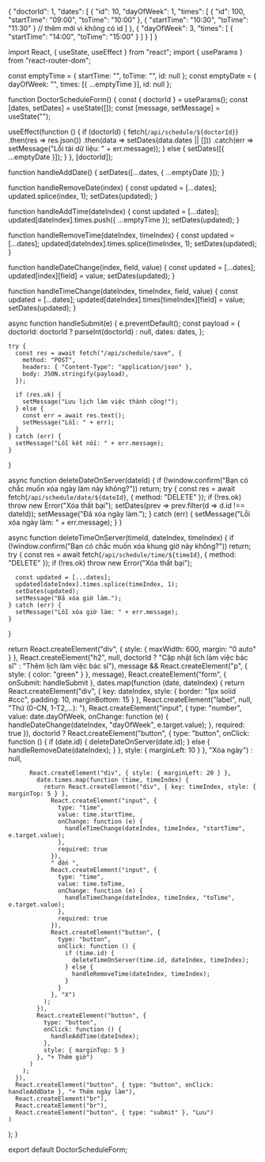 {
"doctorId": 1,
"dates": [
{
"id": 10,
"dayOfWeek": 1,
"times": [
{ "id": 100, "startTime": "09:00", "toTime": "10:00" },
{ "startTime": "10:30", "toTime": "11:30" } // thêm mới vì không có id
]
},
{
"dayOfWeek": 3,
"times": [
{ "startTime": "14:00", "toTime": "15:00" }
]
}
]
}




import React, { useState, useEffect } from "react";
import { useParams } from "react-router-dom";

const emptyTime = { startTime: "", toTime: "", id: null };
const emptyDate = { dayOfWeek: "", times: [{ ...emptyTime }], id: null };

function DoctorScheduleForm() {
const { doctorId } = useParams();
const [dates, setDates] = useState([]);
const [message, setMessage] = useState("");

useEffect(function () {
if (doctorId) {
fetch(`/api/schedule/${doctorId}`)
.then(res => res.json())
.then(data => setDates(data.dates || []))
.catch(err => setMessage("Lỗi tải dữ liệu: " + err.message));
} else {
setDates([{ ...emptyDate }]);
}
}, [doctorId]);

function handleAddDate() {
setDates([...dates, { ...emptyDate }]);
}

function handleRemoveDate(index) {
const updated = [...dates];
updated.splice(index, 1);
setDates(updated);
}

function handleAddTime(dateIndex) {
const updated = [...dates];
updated[dateIndex].times.push({ ...emptyTime });
setDates(updated);
}

function handleRemoveTime(dateIndex, timeIndex) {
const updated = [...dates];
updated[dateIndex].times.splice(timeIndex, 1);
setDates(updated);
}

function handleDateChange(index, field, value) {
const updated = [...dates];
updated[index][field] = value;
setDates(updated);
}

function handleTimeChange(dateIndex, timeIndex, field, value) {
const updated = [...dates];
updated[dateIndex].times[timeIndex][field] = value;
setDates(updated);
}

async function handleSubmit(e) {
e.preventDefault();
const payload = {
doctorId: doctorId ? parseInt(doctorId) : null,
dates: dates,
};

    try {
      const res = await fetch("/api/schedule/save", {
        method: "POST",
        headers: { "Content-Type": "application/json" },
        body: JSON.stringify(payload),
      });

      if (res.ok) {
        setMessage("Lưu lịch làm việc thành công!");
      } else {
        const err = await res.text();
        setMessage("Lỗi: " + err);
      }
    } catch (err) {
      setMessage("Lỗi kết nối: " + err.message);
    }
}

async function deleteDateOnServer(dateId) {
if (!window.confirm("Bạn có chắc muốn xóa ngày làm này không?")) return;
try {
const res = await fetch(`/api/schedule/date/${dateId}`, { method: "DELETE" });
if (!res.ok) throw new Error("Xóa thất bại");
setDates(prev => prev.filter(d => d.id !== dateId));
setMessage("Đã xóa ngày làm.");
} catch (err) {
setMessage("Lỗi xóa ngày làm: " + err.message);
}
}

async function deleteTimeOnServer(timeId, dateIndex, timeIndex) {
if (!window.confirm("Bạn có chắc muốn xóa khung giờ này không?")) return;
try {
const res = await fetch(`/api/schedule/time/${timeId}`, { method: "DELETE" });
if (!res.ok) throw new Error("Xóa thất bại");

      const updated = [...dates];
      updated[dateIndex].times.splice(timeIndex, 1);
      setDates(updated);
      setMessage("Đã xóa giờ làm.");
    } catch (err) {
      setMessage("Lỗi xóa giờ làm: " + err.message);
    }
}

return React.createElement("div", { style: { maxWidth: 600, margin: "0 auto" } },
React.createElement("h2", null, doctorId ? "Cập nhật lịch làm việc bác sĩ" : "Thêm lịch làm việc bác sĩ"),
message && React.createElement("p", { style: { color: "green" } }, message),
React.createElement("form", { onSubmit: handleSubmit },
dates.map(function (date, dateIndex) {
return React.createElement("div", {
key: dateIndex,
style: { border: "1px solid #ccc", padding: 10, marginBottom: 15 }
},
React.createElement("label", null, "Thứ (0-CN, 1-T2,...): "),
React.createElement("input", {
type: "number",
value: date.dayOfWeek,
onChange: function (e) {
handleDateChange(dateIndex, "dayOfWeek", e.target.value);
},
required: true
}),
doctorId ? React.createElement("button", {
type: "button",
onClick: function () {
if (date.id) {
deleteDateOnServer(date.id);
} else {
handleRemoveDate(dateIndex);
}
},
style: { marginLeft: 10 }
}, "Xóa ngày") : null,

          React.createElement("div", { style: { marginLeft: 20 } },
            date.times.map(function (time, timeIndex) {
              return React.createElement("div", { key: timeIndex, style: { marginTop: 5 } },
                React.createElement("input", {
                  type: "time",
                  value: time.startTime,
                  onChange: function (e) {
                    handleTimeChange(dateIndex, timeIndex, "startTime", e.target.value);
                  },
                  required: true
                }),
                " đến ",
                React.createElement("input", {
                  type: "time",
                  value: time.toTime,
                  onChange: function (e) {
                    handleTimeChange(dateIndex, timeIndex, "toTime", e.target.value);
                  },
                  required: true
                }),
                React.createElement("button", {
                  type: "button",
                  onClick: function () {
                    if (time.id) {
                      deleteTimeOnServer(time.id, dateIndex, timeIndex);
                    } else {
                      handleRemoveTime(dateIndex, timeIndex);
                    }
                  }
                }, "X")
              );
            }),
            React.createElement("button", {
              type: "button",
              onClick: function () {
                handleAddTime(dateIndex);
              },
              style: { marginTop: 5 }
            }, "+ Thêm giờ")
          )
        );
      }),
      React.createElement("button", { type: "button", onClick: handleAddDate }, "+ Thêm ngày làm"),
      React.createElement("br"),
      React.createElement("br"),
      React.createElement("button", { type: "submit" }, "Lưu")
    )
);
}

export default DoctorScheduleForm;
